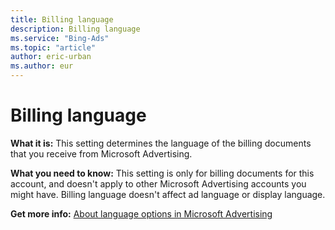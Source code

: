 ```yaml
---
title: Billing language
description: Billing language
ms.service: "Bing-Ads"
ms.topic: "article"
author: eric-urban
ms.author: eur
---
```


# Billing language

**What it is:** This setting determines the language of the billing documents that you receive from Microsoft Advertising.

**What you need to know:**     This setting is only for billing documents for this account, and doesn't apply to other Microsoft Advertising accounts you might have. Billing language doesn't affect ad language or display language.

**Get more info:** 	[About language options in Microsoft Advertising](../hlp_BA_CONC_AboutLanguageOptions.md)


